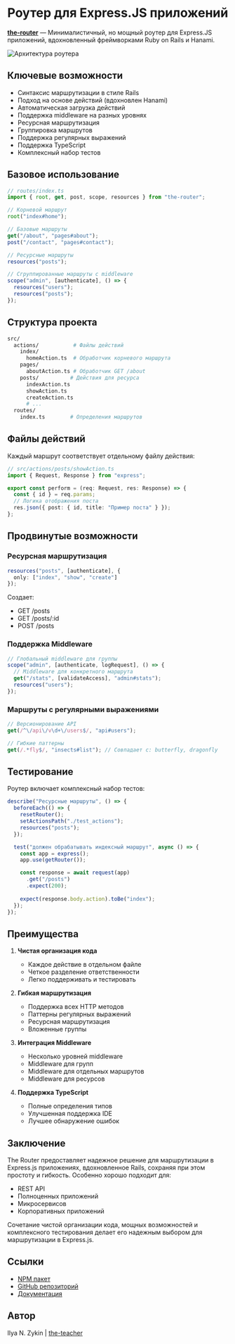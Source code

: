 # Роутер для Express.JS приложений

**[the-router](https://www.npmjs.com/package/the-router)** — Минималистичный, но мощный роутер для Express.JS приложений, вдохновленный фреймворками Ruby on Rails и Hanami.

![Архитектура роутера](https://dev-to-uploads.s3.amazonaws.com/uploads/articles/p5t1zaooq2323t3sxf37.png)

## Ключевые возможности

- Синтаксис маршрутизации в стиле Rails
- Подход на основе действий (вдохновлен Hanami)
- Автоматическая загрузка действий
- Поддержка middleware на разных уровнях
- Ресурсная маршрутизация
- Группировка маршрутов
- Поддержка регулярных выражений
- Поддержка TypeScript
- Комплексный набор тестов

## Базовое использование

```ts
// routes/index.ts
import { root, get, post, scope, resources } from "the-router";

// Корневой маршрут
root("index#home");

// Базовые маршруты
get("/about", "pages#about");
post("/contact", "pages#contact");

// Ресурсные маршруты
resources("posts");

// Сгруппированные маршруты с middleware
scope("admin", [authenticate], () => {
  resources("users");
  resources("posts");
});
```

## Структура проекта

```bash
src/
  actions/           # Файлы действий
    index/
      homeAction.ts  # Обработчик корневого маршрута
    pages/
      aboutAction.ts # Обработчик GET /about
    posts/          # Действия для ресурса
      indexAction.ts
      showAction.ts
      createAction.ts
      # ...
  routes/
    index.ts        # Определения маршрутов
```

## Файлы действий

Каждый маршрут соответствует отдельному файлу действия:

```ts
// src/actions/posts/showAction.ts
import { Request, Response } from "express";

export const perform = (req: Request, res: Response) => {
  const { id } = req.params;
  // Логика отображения поста
  res.json({ post: { id, title: "Пример поста" } });
};
```

## Продвинутые возможности

### Ресурсная маршрутизация

```ts
resources("posts", [authenticate], {
  only: ["index", "show", "create"]
});
```

Создает:
- GET /posts
- GET /posts/:id
- POST /posts

### Поддержка Middleware

```ts
// Глобальный middleware для группы
scope("admin", [authenticate, logRequest], () => {
  // Middleware для конкретного маршрута
  get("/stats", [validateAccess], "admin#stats");
  resources("users");
});
```

### Маршруты с регулярными выражениями

```ts
// Версионирование API
get(/^\/api\/v\d+\/users$/, "api#users");

// Гибкие паттерны
get(/.*fly$/, "insects#list"); // Совпадает с: butterfly, dragonfly
```

## Тестирование

Роутер включает комплексный набор тестов:

```ts
describe("Ресурсные маршруты", () => {
  beforeEach(() => {
    resetRouter();
    setActionsPath("./test_actions");
    resources("posts");
  });

  test("должен обрабатывать индексный маршрут", async () => {
    const app = express();
    app.use(getRouter());

    const response = await request(app)
      .get("/posts")
      .expect(200);
      
    expect(response.body.action).toBe("index");
  });
});
```

## Преимущества

1. **Чистая организация кода**
   - Каждое действие в отдельном файле
   - Четкое разделение ответственности
   - Легко поддерживать и тестировать

2. **Гибкая маршрутизация**
   - Поддержка всех HTTP методов
   - Паттерны регулярных выражений
   - Ресурсная маршрутизация
   - Вложенные группы

3. **Интеграция Middleware**
   - Несколько уровней middleware
   - Middleware для групп
   - Middleware для отдельных маршрутов
   - Middleware для ресурсов

4. **Поддержка TypeScript**
   - Полные определения типов
   - Улучшенная поддержка IDE
   - Лучшее обнаружение ошибок

## Заключение

The Router предоставляет надежное решение для маршрутизации в Express.js приложениях, вдохновленное Rails, сохраняя при этом простоту и гибкость. Особенно хорошо подходит для:

- REST API
- Полноценных приложений
- Микросервисов
- Корпоративных приложений

Сочетание чистой организации кода, мощных возможностей и комплексного тестирования делает его надежным выбором для маршрутизации в Express.js.

## Ссылки

- [NPM пакет](https://www.npmjs.com/package/the-router)
- [GitHub репозиторий](https://github.com/the-teacher/the-router)
- [Документация](https://github.com/the-teacher/the-router#readme)

## Автор

Ilya N. Zykin | [the-teacher](https://github.com/the-teacher)
